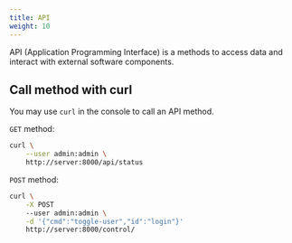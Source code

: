 ```yaml
---
title: API
weight: 10
---
```


API (Application Programming Interface) is a methods to access data and interact with
external software components.

## Call method with curl

You may use `curl` in the console to call an API method.

`GET` method:

```sh
curl \
    --user admin:admin \
    http://server:8000/api/status
```

`POST` method:

```sh
curl \
    -X POST
    --user admin:admin \
    -d '{"cmd":"toggle-user","id":"login"}'
    http://server:8000/control/
```
